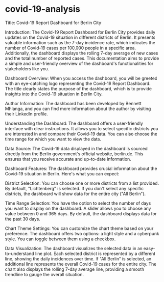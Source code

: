 # covid-19-analysis
Title: Covid-19 Report Dashboard for Berlin City

Introduction:
The Covid-19 Report Dashboard for Berlin City provides daily updates on the Covid-19 situation in different districts of Berlin. It presents valuable information such as the 7-day incidence rate, which indicates the number of Covid-19 cases per 100,000 people in a specific area. Additionally, the dashboard displays the rolling 7-day average of new cases and the total number of reported cases. This documentation aims to provide a simple and user-friendly overview of the dashboard's functionalities for stakeholders like you.

Dashboard Overview:
When you access the dashboard, you will be greeted with an eye-catching logo representing the Covid-19 Report Dashboard. The title clearly states the purpose of the dashboard, which is to provide insights into the Covid-19 situation in Berlin City.

Author Information:
The dashboard has been developed by Bennett Mhlanga, and you can find more information about the author by visiting their LinkedIn profile.

Understanding the Dashboard:
The dashboard offers a user-friendly interface with clear instructions. It allows you to select specific districts you are interested in and compare their Covid-19 data. You can also choose the time range for which you want to view the data.

Data Source:
The Covid-19 data displayed in the dashboard is sourced directly from the Berlin government's official website, berlin.de. This ensures that you receive accurate and up-to-date information.

Dashboard Features:
The dashboard provides crucial information about the Covid-19 situation in Berlin. Here's what you can expect:

District Selection:
You can choose one or more districts from a list provided. By default, "Lichtenberg" is selected. If you don't select any specific districts, the dashboard will show data for the entire city ("All Berlin").

Time Range Selection:
You have the option to select the number of days you want to display on the dashboard. A slider allows you to choose any value between 0 and 365 days. By default, the dashboard displays data for the past 30 days.

Chart Theme Settings:
You can customize the chart theme based on your preference. The dashboard offers two options: a light style and a cyberpunk style. You can toggle between them using a checkbox.

Data Visualization:
The dashboard visualizes the selected data in an easy-to-understand line plot. Each selected district is represented by a different line, showing the daily incidences over time. If "All Berlin" is selected, an additional line represents the overall Covid-19 cases for the entire city. The chart also displays the rolling 7-day average line, providing a smooth trendline to gauge the overall situation.
